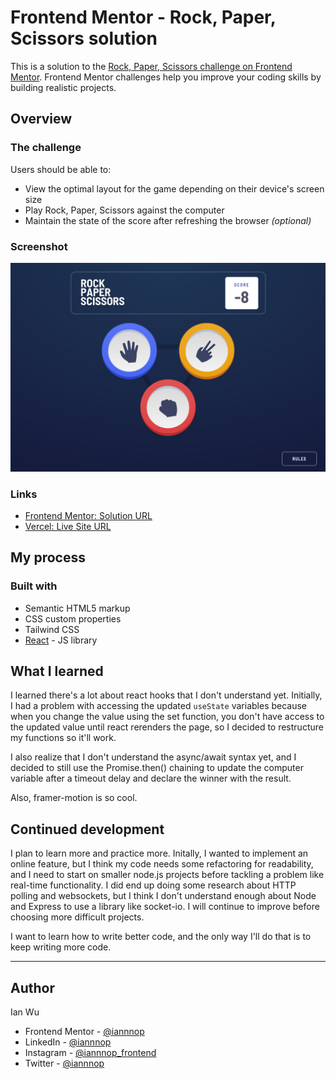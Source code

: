 # Frontend Mentor - Rock, Paper, Scissors solution

This is a solution to the [Rock, Paper, Scissors challenge on Frontend Mentor](https://www.frontendmentor.io/challenges/rock-paper-scissors-game-pTgwgvgH). Frontend Mentor challenges help you improve your coding skills by building realistic projects. 

## Overview

### The challenge

Users should be able to:

- View the optimal layout for the game depending on their device's screen size
- Play Rock, Paper, Scissors against the computer
- Maintain the state of the score after refreshing the browser _(optional)_

### Screenshot

![](./desktop.png)

### Links

- [Frontend Mentor: Solution URL]()
- [Vercel: Live Site URL]()

## My process

### Built with

- Semantic HTML5 markup
- CSS custom properties
- Tailwind CSS
- [React](https://reactjs.org/) - JS library

## What I learned

I learned there's a lot about react hooks that I don't understand yet. Initially, I had a problem with accessing the updated `useState` variables because when you change the value using the set function, you don't have access to the updated value until react rerenders the page, so I decided to restructure my functions so it'll work.

I also realize that I don't understand the async/await syntax yet, and I decided to still use the Promise.then() chaining to update the computer variable after a timeout delay and declare the winner with the result.

Also, framer-motion is so cool.

## Continued development

I plan to learn more and practice more. Initally, I wanted to implement an online feature, but I think my code needs some refactoring for readability, and I need to start on smaller node.js projects before tackling a problem like real-time functionality. I did end up doing some research about HTTP polling and websockets, but I think I don't understand enough about Node and Express to use a library like socket-io. I will continue to improve before choosing more difficult projects.

I want to learn how to write better code, and the only way I'll do that is to keep writing more code.

---

## Author
Ian Wu

- Frontend Mentor - [@iannnop](https://www.frontendmentor.io/profile/iannnop)
- LinkedIn - [@iannnop](https://www.linkedin.com/in/iannnop/)
- Instagram - [@iannnop_frontend](https://www.instagram.com/iannnop_frontend/)
- Twitter - [@iannnop](https://www.twitter.com/iannnop)